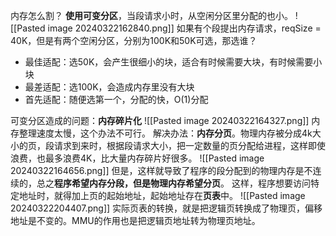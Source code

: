 内存怎么割？
**使用可变分区**，当段请求小时，从空闲分区里分配的也小。
![[Pasted image 20240322162840.png]]
如果有个段提出内存请求，reqSize = 40K，但是有两个空闲分区，分别为100K和50K可选，那选谁？
* 最佳适配：选50K，会产生很细小的块，适合有时候需要大块，有时候需要小块
* 最差适配：选100K，会造成内存里没有大块
* 首先适配：随便选第一个，分配的快，O(1)分配

可变分区造成的问题：**内存碎片化**
![[Pasted image 20240322164327.png]]
内存整理速度太慢，这个办法不可行。
解决办法：**内存分页**。物理内存被分成4k大小的页，段请求到来时，根据段请求大小，把一定数量的页分配给进程，这样即使浪费，也最多浪费4K，比大量内存碎片好很多。
![[Pasted image 20240322164656.png]]
但是，这样就导致了程序的段分配到的物理内存是不连续的，总之**程序希望内存分段，但是物理内存希望分页**。
这样，程序想要访问特定地址时，就得加上页的起始地址，起始地址存在**页表**中。
![[Pasted image 20240322204407.png]]
实际页表的转换，就是把逻辑页转换成了物理页，偏移地址是不变的。MMU的作用也是把逻辑页地址转为物理页地址。
